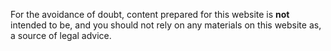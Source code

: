 <p class="lede"></p>

For the avoidance of doubt, content prepared for this website is **not** intended to be, and you should not rely on any materials on this website as, a source of legal advice.